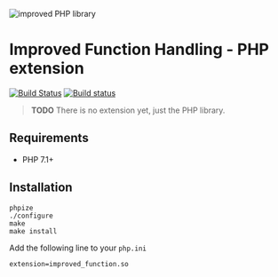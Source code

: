 ![improved PHP library](https://user-images.githubusercontent.com/100821/46372249-e5eb7500-c68a-11e8-801a-2ee57da3e5e3.png)

# Improved Function Handling - PHP extension

[![Build Status](https://travis-ci.org/improved-php-library/function.svg?branch=master)](https://travis-ci.org/improved-php-library/function)
[![Build status](https://ci.appveyor.com/api/projects/status/TODO/branch/master?svg=true)](https://ci.appveyor.com/project/improved-php-library/function/branch/master)

> **TODO** There is no extension yet, just the PHP library.

## Requirements

* PHP 7.1+

## Installation

    phpize
    ./configure
    make
    make install

Add the following line to your `php.ini`

    extension=improved_function.so
